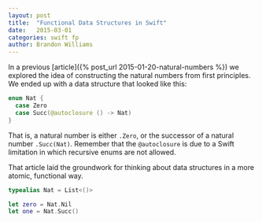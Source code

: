 ```yaml
---
layout: post
title:  "Functional Data Structures in Swift"
date:   2015-03-01
categories: swift fp
author: Brandon Williams
---
```


In a previous [article]({% post_url 2015-01-20-natural-numbers %}) we explored the idea of constructing the natural numbers from first principles. We ended up with a data structure that looked like this:

```swift
enum Nat {
  case Zero
  case Succ(@autoclosure () -> Nat)
}
```
That is, a natural number is either `.Zero`, or the successor of a natural number `.Succ(Nat)`. Remember that the `@autoclosure` is due to a Swift limitation in which recursive enums are not allowed.

That article laid the groundwork for thinking about data structures in a more atomic, functional way.


```swift
typealias Nat = List<()>

let zero = Nat.Nil
let one = Nat.Succ()
```
